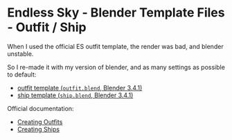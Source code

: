 # Endless Sky - Blender Template Files - Outfit / Ship

When I used the official ES outfit template, the render was bad, and blender unstable.

So I re-made it with my version of blender, and as many settings as possible to default:
 - [outfit template (`outfit.blend`, Blender 3.4.1)](./outfit.blend)
 - [ship template (`ship.blend`, Blender 3.4.1)](./ship.blend)

Official documentation:
- [Creating Outfits](https://github.com/endless-sky/endless-sky/wiki/CreatingOutfits)
- [Creating Ships](https://github.com/endless-sky/endless-sky/wiki/CreatingShips)
